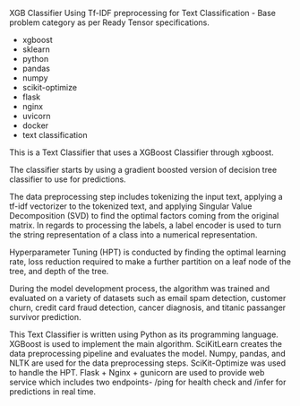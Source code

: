 XGB Classifier Using Tf-IDF preprocessing for Text Classification - Base problem category as per Ready Tensor specifications.

* xgboost
* sklearn
* python
* pandas
* numpy
* scikit-optimize
* flask
* nginx
* uvicorn
* docker
* text classification

This is a Text Classifier that uses a XGBoost Classifier through xgboost.

The classifier starts by using a gradient boosted version of decision tree classifier to use for predictions. 

The data preprocessing step includes tokenizing the input text, applying a tf-idf vectorizer to the tokenized text, and applying Singular Value Decomposition (SVD) to find the optimal factors coming from the original matrix. In regards to processing the labels, a label encoder is used to turn the string representation of a class into a numerical representation.

Hyperparameter Tuning (HPT) is conducted by finding the optimal learning rate, loss reduction required to make a further partition on a leaf node of the tree, and depth of the tree.

During the model development process, the algorithm was trained and evaluated on a variety of datasets such as email spam detection, customer churn, credit card fraud detection, cancer diagnosis, and titanic passanger survivor prediction.

This Text Classifier is written using Python as its programming language. XGBoost is used to implement the main algorithm. SciKitLearn creates the data preprocessing pipeline and evaluates the model. Numpy, pandas, and NLTK are used for the data preprocessing steps. SciKit-Optimize was used to handle the HPT. Flask + Nginx + gunicorn are used to provide web service which includes two endpoints- /ping for health check and /infer for predictions in real time.



